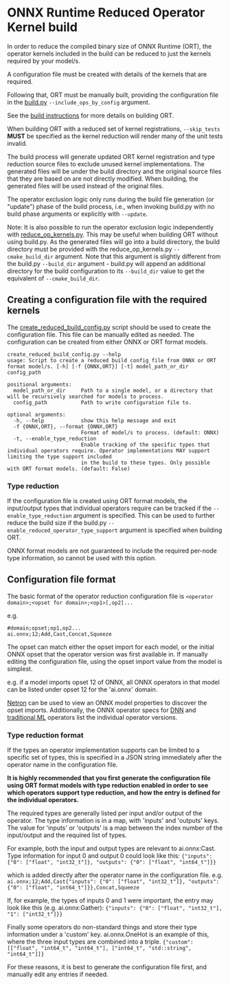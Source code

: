 # ONNX Runtime Reduced Operator Kernel build

In order to reduce the compiled binary size of ONNX Runtime (ORT), the operator kernels included in the build can be reduced to just the kernels required by your model/s.

A configuration file must be created with details of the kernels that are required.

Following that, ORT must be manually built, providing the configuration file in the [build.py](../tools/ci_build/build.py) `--include_ops_by_config` argument.

See the [build instructions](https://www.onnxruntime.ai/docs/how-to/build.html#build-instructions) for more details on building ORT.

When building ORT with a reduced set of kernel registrations, `--skip_tests` **MUST** be specified as the kernel reduction will render many of the unit tests invalid.

The build process will generate updated ORT kernel registration and type reduction source files to exclude unused kernel implementations.
The generated files will be under the build directory and the original source files that they are based on are not directly modified.
When building, the generated files will be used instead of the original files.

The operator exclusion logic only runs during the build file generation (or "update") phase of the build process, i.e., when invoking build.py with no build phase arguments or explicitly with `--update`.

Note: It is also possible to run the operator exclusion logic independently with [reduce_op_kernels.py](../tools/ci_build/reduce_op_kernels.py). This may be useful when building ORT without using build.py.
As the generated files will go into a build directory, the build directory must be provided with the reduce_op_kernels.py `--cmake_build_dir` argument.
Note that this argument is slightly different from the build.py `--build_dir` argument - build.py will append an additional directory for the build configuration to its `--build_dir` value to get the equivalent of `--cmake_build_dir`.

## Creating a configuration file with the required kernels

The [create_reduced_build_config.py](../tools/python/create_reduced_build_config.py) script should be used to create the configuration file. This file can be manually edited as needed. The configuration can be created from either ONNX or ORT format models.

```
create_reduced_build_config.py --help
usage: Script to create a reduced build config file from ONNX or ORT format model/s. [-h] [-f {ONNX,ORT}] [-t] model_path_or_dir config_path

positional arguments:
  model_path_or_dir     Path to a single model, or a directory that will be recursively searched for models to process.
  config_path           Path to write configuration file to.

optional arguments:
  -h, --help            show this help message and exit
  -f {ONNX,ORT}, --format {ONNX,ORT}
                        Format of model/s to process. (default: ONNX)
  -t, --enable_type_reduction
                        Enable tracking of the specific types that individual operators require. Operator implementations MAY support limiting the type support included
                        in the build to these types. Only possible with ORT format models. (default: False)
```

### Type reduction

If the configuration file is created using ORT format models, the input/output types that individual operators require can be tracked if the `--enable_type_reduction` argument is specified. This can be used to further reduce the build size if the build.py `--enable_reduced_operator_type_support` argument is specified when building ORT.

ONNX format models are not guaranteed to include the required per-node type information, so cannot be used with this option.

## Configuration file format

The basic format of the operator reduction configuration file is `<operator domain>;<opset for domain>;<op1>[,op2]...`

e.g.
```
#domain;opset;op1,op2...
ai.onnx;12;Add,Cast,Concat,Squeeze
```

The opset can match either the opset import for each model, or the initial ONNX opset that the operator version was first available in. If manually editing the configuration file, using the opset import value from the model is simplest.

e.g. if a model imports opset 12 of ONNX, all ONNX operators in that model can be listed under opset 12 for the 'ai.onnx' domain.

[Netron](https://netron.app/) can be used to view an ONNX model properties to discover the opset imports.
Additionally, the ONNX operator specs for [DNN](https://github.com/onnx/onnx/blob/main/docs/Operators.md) and [traditional ML](https://github.com/onnx/onnx/blob/main/docs/Operators-ml.md) operators list the individual operator versions.

### Type reduction format

If the types an operator implementation supports can be limited to a specific set of types, this is specified in a JSON string immediately after the operator name in the configuration file.

**It is highly recommended that you first generate the configuration file using ORT format models with type reduction enabled in order to see which operators support type reduction, and how the entry is defined for the individual operators.**

The required types are generally listed per input and/or output of the operator. The type information is in a map, with 'inputs' and 'outputs' keys. The value for 'inputs' or 'outputs' is a map between the index number of the input/output and the required list of types.

For example, both the input and output types are relevant to ai.onnx:Cast. Type information for input 0 and output 0 could look like this:
  `{"inputs": {"0": ["float", "int32_t"]}, "outputs": {"0": ["float", "int64_t"]}}`

which is added directly after the operator name in the configuration file.
e.g.
  `ai.onnx;12;Add,Cast{"inputs": {"0": ["float", "int32_t"]}, "outputs": {"0": ["float", "int64_t"]}},Concat,Squeeze`

If, for example, the types of inputs 0 and 1 were important, the entry may look like this (e.g. ai.onnx:Gather):
  `{"inputs": {"0": ["float", "int32_t"], "1": ["int32_t"]}}`

Finally some operators do non-standard things and store their type information under a 'custom' key.
ai.onnx.OneHot is an example of this, where the three input types are combined into a triple.
  `{"custom": [["float", "int64_t", "int64_t"], ["int64_t", "std::string", "int64_t"]]}`

For these reasons, it is best to generate the configuration file first, and manually edit any entries if needed.
